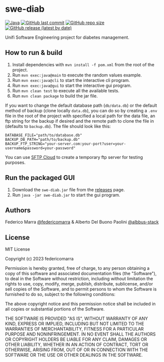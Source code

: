 # swe-diab

[![Java](https://img.shields.io/badge/Java-11.0-ED8B00?style=for-the-badge&logo=openjdk&logoColor=white)](https://www.oracle.com/it/java/technologies/javase/jdk11-archive-downloads.html)
[![GitHub last commit](https://img.shields.io/github/last-commit/federicomarra/swe-diab?style=for-the-badge)](https://github.com/federicomarra/swe-diab/commits/master/)
[![GitHub repo size](https://img.shields.io/github/repo-size/federicomarra/swe-diab?style=for-the-badge)](https://github.com/federicomarra/swe-diab)
[![GitHub release (latest by date)](https://img.shields.io/github/v/release/federicomarra/swe-diab?style=for-the-badge&logo=github&color=ED8B00)](https://github.com/federicomarra/swe-diab/releases)

Unifi Software Engineering project for diabetes management.

## How to run & build

1. Install dependencies with `mvn install -f pom.xml` from the root of the project.
1. Run `mvn exec:java@main` to execute the random values example.
1. Run `mvn exec:java@cli` to start the interactive cli program.
1. Run `mvn exec:java@gui` to start the interactive gui program.
1. Run `mvn clean test` to execute all the available tests.
1. Run `mvn clean package` to build the jar file.

If you want to change the default database path (`db/data.db`) or the default method of backup (clone locally `data.db`), you can do so by creating a `.env` file in the root of the project with specified a local path for the data file, an ftp string for the backup if desired and the remote path to clone the file in (defaults to `backup.db`). The file should look like this:

```env
DATABASE_FILE="path/to/database.db"
BACKUP_DB_PATH="path/to/backup.db"
BACKUP_FTP_STRING="your-server.com:your-port?user=your-username&password=your-password"
```

You can use [SFTP Cloud](https://sftpcloud.io/tools/free-ftp-server) to create a temporary ftp server for testing purposes.

## Run the packaged GUI

1. Download the `swe-diab.jar` file from the [releases](https://github.com/federicomarra/swe-diab/releases) page.
1. Run `java -jar swe-diab.jar` to start the gui program.

## Authors

Federico Marra [@federicomarra](https://github.com/federicomarra) & Alberto Del Buono Paolini [@albbus-stack](https://github.com/albbus-stack)

## License

MIT License

Copyright (c) 2023 federicomarra

Permission is hereby granted, free of charge, to any person obtaining a copy
of this software and associated documentation files (the "Software"), to deal
in the Software without restriction, including without limitation the rights
to use, copy, modify, merge, publish, distribute, sublicense, and/or sell
copies of the Software, and to permit persons to whom the Software is
furnished to do so, subject to the following conditions:

The above copyright notice and this permission notice shall be included in all
copies or substantial portions of the Software.

THE SOFTWARE IS PROVIDED "AS IS", WITHOUT WARRANTY OF ANY KIND, EXPRESS OR
IMPLIED, INCLUDING BUT NOT LIMITED TO THE WARRANTIES OF MERCHANTABILITY,
FITNESS FOR A PARTICULAR PURPOSE AND NONINFRINGEMENT. IN NO EVENT SHALL THE
AUTHORS OR COPYRIGHT HOLDERS BE LIABLE FOR ANY CLAIM, DAMAGES OR OTHER
LIABILITY, WHETHER IN AN ACTION OF CONTRACT, TORT OR OTHERWISE, ARISING FROM,
OUT OF OR IN CONNECTION WITH THE SOFTWARE OR THE USE OR OTHER DEALINGS IN THE
SOFTWARE.
